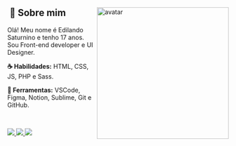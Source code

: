 <div>
  <img align="right" width="300" src="https://imgur.com/YLyi0xo.gif" alt="avatar">

  <h2>‍ <span>&#128102;</span> Sobre mim </h2>
  <p align="left">
Olá! Meu nome é Edilando Saturnino e tenho 17 anos. Sou Front-end developer e UI Designer.

  </p>
  <p align="left">
    <strong>&#9749; Habilidades:</strong> HTML, CSS, JS, PHP e Sass.
  </p>
  <p align="left">
    <strong>&#128188; Ferramentas:</strong> VSCode, Figma, Notion, Sublime, Git e GitHub.
  </p>
</div>
<br>

<p align="left" dir="auto">
  <a href="https://www.instagram.com/edilandosaturnino/" alt="Instagram" rel="nofollow">
    <img src="https://imgur.com/vh6VcIy.png" style="max-width: 100%;">
  </a>
  <a href="https://www.linkedin.com/in/edilando" alt="Linkedin" rel="nofollow">
    <img src="https://imgur.com/TzzxqE8.png" style="max-width: 100%;">
  </a>
  <a href="https://discord.com/users/452152439173545985" alt="Discord" rel="nofollow">
    <img src="https://imgur.com/1sOoIhe.png" style="max-width: 100%;">
  </a>
</p>
